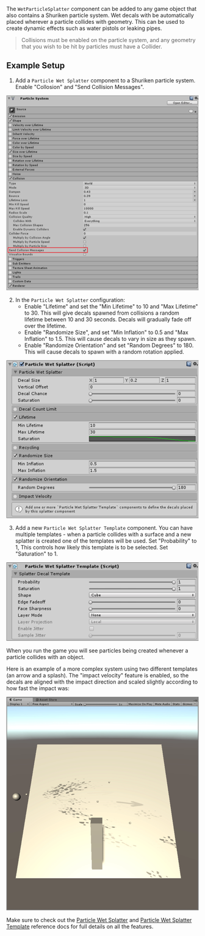 The `WetParticleSplatter` component can be added to any game object that also contains a Shuriken particle system. Wet decals with be automatically placed wherever a particle collides with geometry. This can be used to create dynamic effects such as water pistols or leaking pipes.

> Collisions must be enabled on the particle system, and any geometry that you wish to be hit by particles must have a Collider.

## Example Setup

1. Add a `Particle Wet Splatter` component to a Shuriken particle system. Enable "Collosion" and "Send Collision Messages".

![Wet Decal Inspector](../images/ParticleCollisions.png)

2. In the `Particle Wet Splatter` configuration:
   - Enable "Lifetime" and set the "Min Lifetime" to 10 and "Max Lifetime" to 30. This will give decals spawned from collisions a random lifetime between 10 and 30 seconds. Decals will gradually fade off over the lifetime.
   - Enable "Randomize Size", and set "Min Inflation" to 0.5 and "Max Inflation" to 1.5. This will cause decals to vary in size as they spawn.
   - Enable "Randomize Orientation" and set "Random Degrees" to 180. This will cause decals to spawn with a random rotation applied.

![Particle Wet Splatter Configuration](../images/ParticleCollisionsDemoConfiguration.png)

3. Add a new `Particle Wet Splatter Template` component. You can have multiple templates - when a particle collides with a surface and a new splatter is created one of the templates will be used. Set "Probability" to 1, This controls how likely this template is to be selected. Set "Saturation" to 1.

![Particle Wet Splatter Template Configuration](../images/ParticleCollisionsTemplateDemoConfiguration.png)

When you run the game you will see particles being created whenever a particle collides with an object.

Here is an example of a more complex system using two different templates (an arrow and a splash). The "impact velocity" feature is enabled, so the decals are aligned with the impact direction and scaled slightly according to how fast the impact was:

![Gif Of Splatters](../images/ParticleWetSplatterAnim.gif)

Make sure to check out the [Particle Wet Splatter](/Reference/ParticleWetSplatter) and [Particle Wet Splatter Template](/Reference/ParticleWetSplatterTemplate) reference docs for full details on all the features.